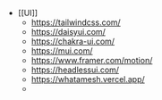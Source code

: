- [[UI]]
	- https://tailwindcss.com/
	- https://daisyui.com/
	- https://chakra-ui.com/
	- https://mui.com/
	- https://www.framer.com/motion/
	- https://headlessui.com/
	- https://whatamesh.vercel.app/
	-